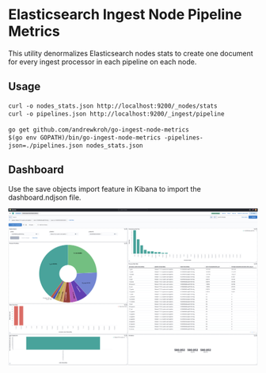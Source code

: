 # Elasticsearch Ingest Node Pipeline Metrics

This utility denormalizes Elasticsearch nodes stats to create one document
for every ingest processor in each pipeline on each node.

## Usage

```
curl -o nodes_stats.json http://localhost:9200/_nodes/stats
curl -o pipelines.json http://localhost:9200/_ingest/pipeline

go get github.com/andrewkroh/go-ingest-node-metrics
$(go env GOPATH)/bin/go-ingest-node-metrics -pipelines-json=./pipelines.json nodes_stats.json
```

## Dashboard

Use the save objects import feature in Kibana to import the dashboard.ndjson
file.

![dashboard](./ingest-node-pipeline-dashboard.png)
